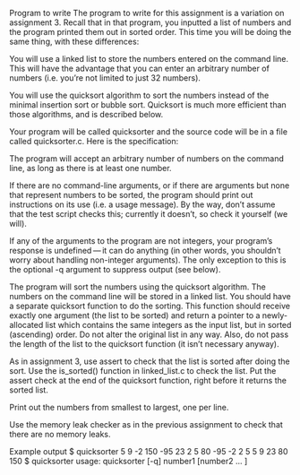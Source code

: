 Program to write
The program to write for this assignment is a variation on assignment 3. Recall that in that program, you inputted a list of numbers and the program printed them out in sorted order. This time you will be doing the same thing, with these differences:

You will use a linked list to store the numbers entered on the command line. This will have the advantage that you can enter an arbitrary number of numbers (i.e. you’re not limited to just 32 numbers).

You will use the quicksort algorithm to sort the numbers instead of the minimal insertion sort or bubble sort. Quicksort is much more efficient than those algorithms, and is described below.

Your program will be called quicksorter and the source code will be in a file called quicksorter.c. Here is the specification:

The program will accept an arbitrary number of numbers on the command line, as long as there is at least one number.

If there are no command-line arguments, or if there are arguments but none that represent numbers to be sorted, the program should print out instructions on its use (i.e. a usage message). By the way, don’t assume that the test script checks this; currently it doesn’t, so check it yourself (we will).

If any of the arguments to the program are not integers, your program’s response is undefined — it can do anything (in other words, you shouldn’t worry about handling non-integer arguments). The only exception to this is the optional -q argument to suppress output (see below).

The program will sort the numbers using the quicksort algorithm. The numbers on the command line will be stored in a linked list. You should have a separate quicksort function to do the sorting. This function should receive exactly one argument (the list to be sorted) and return a pointer to a newly-allocated list which contains the same integers as the input list, but in sorted (ascending) order. Do not alter the original list in any way. Also, do not pass the length of the list to the quicksort function (it isn’t necessary anyway).

As in assignment 3, use assert to check that the list is sorted after doing the sort. Use the is_sorted() function in linked_list.c to check the list. Put the assert check at the end of the quicksort function, right before it returns the sorted list.

Print out the numbers from smallest to largest, one per line.

Use the memory leak checker as in the previous assignment to check that there are no memory leaks.

Example output
$ quicksorter 5 9 -2 150 -95 23 2 5 80
-95
-2
2
5
5
9
23
80
150
$ quicksorter
usage: quicksorter [-q] number1 [number2 ... ]